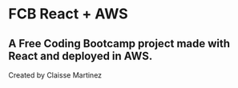 # FCB React + AWS

A Free Coding Bootcamp project made with React and deployed in AWS.
---
Created by Claisse Martinez
